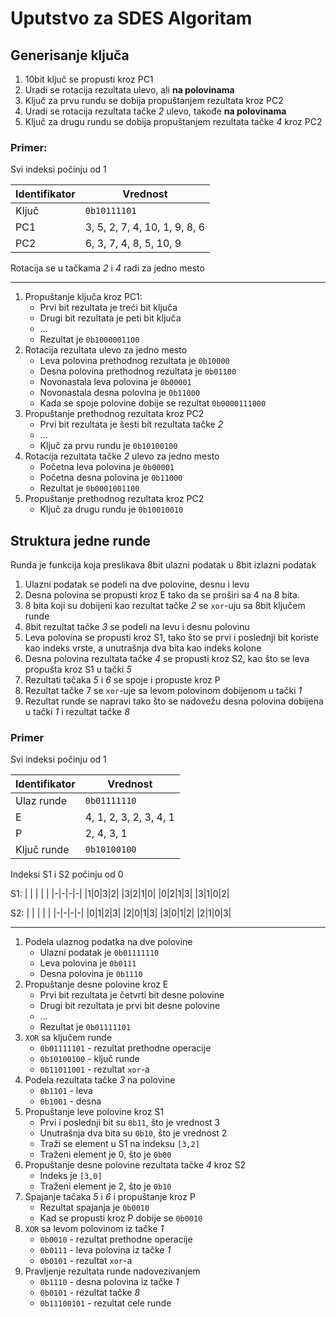 # Uputstvo za SDES Algoritam

## Generisanje ključa

1) 10bit ključ se propusti kroz PC1
2) Uradi se rotacija rezultata ulevo, ali **na polovinama**
3) Ključ za prvu rundu se dobija propuštanjem rezultata kroz PC2
4) Uradi se rotacija rezultata tačke _2_ ulevo, takođe **na polovinama**
5) Ključ za drugu rundu se dobija propuštanjem rezultata tačke _4_ kroz PC2

### Primer:

Svi indeksi počinju od 1

|Identifikator|           Vrednost          | 
|-------------|-----------------------------|
|    Ključ    |`0b10111101`                 |
|     PC1     |3, 5, 2, 7, 4, 10, 1, 9, 8, 6|
|     PC2     |6, 3, 7, 4, 8, 5, 10, 9      | 

Rotacija se u tačkama _2_ i _4_ radi za jedno mesto

---

1) Propuštanje ključa kroz PC1:
    - Prvi bit rezultata je treći bit ključa
    - Drugi bit rezultata je peti bit ključa
    - ...
    - Rezultat je `0b1000001100`
2) Rotacija rezultata ulevo za jedno mesto
    - Leva polovina prethodnog rezultata je `0b10000`
    - Desna polovina prethodnog rezultata je `0b01100`
    - Novonastala leva polovina je `0b00001`
    - Novonastala desna polovina je `0b11000`
    - Kada se spoje polovine dobije se rezultat `0b0000111000`
3) Propuštanje prethodnog rezultata kroz PC2
    - Prvi bit rezultata je šesti bit rezultata tačke _2_
    - ...
    - Ključ za prvu rundu je `0b10100100`
4) Rotacija rezultata tačke _2_ ulevo za jedno mesto
    - Početna leva polovina je `0b00001`
    - Početna desna polovina je `0b11000`
    - Rezultat je `0b0001001100`
5) Propuštanje prethodnog rezultata kroz PC2
    - Ključ za drugu rundu je `0b10010010`

## Struktura jedne runde

Runda je funkcija koja preslikava 8bit ulazni podatak u 8bit izlazni podatak

1) Ulazni podatak se podeli na dve polovine, desnu i levu
2) Desna polovina se propusti kroz E tako da se proširi sa 4 na 8 bita.
3) 8 bita koji su dobijeni kao rezultat tačke _2_ se `xor`-uju sa 8bit ključem runde
4) 8bit rezultat tačke _3_ se podeli na levu i desnu polovinu
5) Leva polovina se propusti kroz S1, tako što se prvi i poslednji bit koriste kao indeks vrste, a unutrašnja dva bita kao indeks kolone
6) Desna polovina rezultata tačke _4_ se propusti kroz S2, kao što se leva propušta kroz S1 u tački _5_
7) Rezultati tačaka _5_ i _6_ se spoje i propuste kroz P
8) Rezultat tačke 7 se `xor`-uje sa levom polovinom dobijenom u tački _1_
9) Rezultat runde se napravi tako što se nadovežu desna polovina dobijena u tački _1_ i rezultat tačke _8_

### Primer

Svi indeksi počinju od 1

|Identifikator|Vrednost              | 
|-------------|----------------------|
|Ulaz runde   |`0b01111110`          |
|E            |4, 1, 2, 3, 2, 3, 4, 1|
|P            |2, 4, 3, 1            | 
|Ključ runde  |`0b10100100`          | 

Indeksi S1 i S2 počinju od 0

S1:
| | | | |
|-|-|-|-|
|1|0|3|2|
|3|2|1|0|
|0|2|1|3| 
|3|1|0|2|

S2:
| | | | |
|-|-|-|-|
|0|1|2|3|
|2|0|1|3|
|3|0|1|2| 
|2|1|0|3|

---

1) Podela ulaznog podatka na dve polovine
    - Ulazni podatak je `0b01111110`
    - Leva polovina je `0b0111`
    - Desna polovina je `0b1110`
2) Propuštanje desne polovine kroz E
    - Prvi bit rezultata je četvrti bit desne polovine
    - Drugi bit rezultata je prvi bit desne polovine
    - ...
    - Rezultat je `0b01111101`
3) `XOR` sa ključem runde
    - `0b01111101` - rezultat prethodne operacije
    - `0b10100100` - ključ runde
    - `0b11011001` - rezultat `xor`-a
4) Podela rezultata tačke _3_ na polovine
    - `0b1101` - leva
    - `0b1001` - desna
5) Propuštanje leve polovine kroz S1
    - Prvi i poslednji bit su `0b11`, što je vrednost 3
    - Unutrašnja dva bita su `0b10`, što je vrednost 2
    - Traži se element u S1 na indeksu `[3,2]`
    - Traženi element je 0, što je `0b00`
6) Propuštanje desne polovine rezultata tačke _4_ kroz S2
    - Indeks je `[3,0]`
    - Traženi element je 2, što je `0b10`
7) Spajanje tačaka _5_ i _6_ i propuštanje kroz P
    - Rezultat spajanja je `0b0010`
    - Kad se propusti kroz P dobije se `0b0010`
8) `XOR` sa levom polovinom iz tačke _1_
    - `0b0010` - rezultat prethodne operacije
    - `0b0111` - leva polovina iz tačke _1_
    - `0b0101` - rezultat `xor`-a
9) Pravljenje rezultata runde nadovezivanjem
    - `0b1110` - desna polovina iz tačke _1_
    - `0b0101` - rezultat tačke _8_
    - `0b11100101` - rezultat cele runde
 